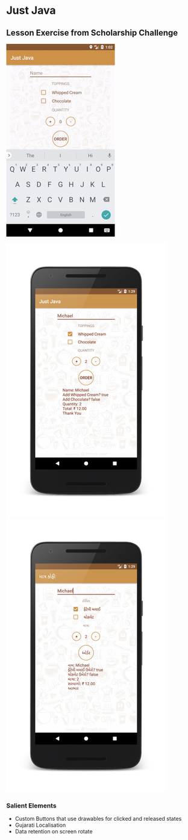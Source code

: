 # Just Java
## Lesson Exercise from Scholarship Challenge

![Alt text](screen_gif.gif?raw=true "GIF")

![Alt text](screen_english.png?raw=true "First Screenshot") ![Alt text](screen_gujarati.png?raw=true "Second Screenshot")

### Salient Elements
- Custom Buttons that use drawables for clicked and released states
- Gujarati Localisation
- Data retention on screen rotate
